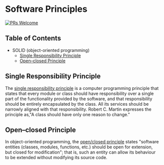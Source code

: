 # Software Principles

[![PRs Welcome](https://img.shields.io/badge/PRs-welcome-brightgreen.svg?style=flat-square)](http://makeapullrequest.com)


## Table of Contents

- SOLID (object-oriented programming)
  - [Single Responsibility Principle](#single-responsibility-principle)
  - [Open–closed Principle](#open–closed-principle)


## Single Responsibility Principle

The [single responsibility principle](//en.wikipedia.org/wiki/Single_responsibility_principle)
is a computer programming principle that states that every module or class
should have responsibility over a single part of the functionality provided by
the software, and that responsibility should be entirely encapsulated by the
class. All its services should be narrowly aligned with that responsibility.
Robert C. Martin expresses the principle as,"A class should have only one reason
to change."


## Open–closed Principle

In object-oriented programming, the [open/closed principle](//en.wikipedia.org/wiki/Open–closed_principle)
states "software entities (classes, modules, functions, etc.) should be open
for extension, but closed for modification"; that is, such an entity can
allow its behaviour to be extended without modifying its source code.
